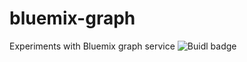# bluemix-graph
Experiments with Bluemix graph service
![Buidl badge](https://codeship.com/projects/e34567c0-f840-0132-bc1e-52c8a88014cc/status?branch=master "Code ship build badge")

